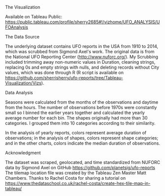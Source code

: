 The Visualization

Available on Tableau Public: https://public.tableau.com/profile/sherry2685#!/vizhome/UFO_ANALYSIS/UFOAnalysis

The Data Source

The underlying dataset contains UFO reports in the USA from 1910 to 2014, which was scrubbed from Sigmond Axel's work. The original data is from the National UFO Reporting Center (http://www.nuforc.org/). My Scrubbing included trimming away non-numeric values in Duration, cleaning strings, replacing 0s and empty strings with nulls, and deleting records without City values, which was done through R (R script is available on https://github.com/sherrisherry/ufo-reports/tree/Tableau-Visualization/Vizs).

Data Analysis

Seasons were calculated from the months of the observations and daytime from the hours. The number of observations before 1970s were constantly small so I binned the earlier years together and calculated the yearly average number for each bin. The shapes originally had more than 30 categories. I grouped them into 10 categories according to their similarity.

In the analysis of yearly reports, colors represent average duration of observations; in the analysis of shapes, colors represent shape categories; and in the other charts, colors indicate the median duration of observations.

Acknowledgment

The dataset was scraped, geolocated, and time standardized from NUFORC data by Sigmond Axel on GitHub https://github.com/planetsig/ufo-reports
The tilemap location file was created by the Tableau Zen Master Matt Chambers. Thanks to  Rachel Costa for sharing a tutorial on https://www.thedataschool.co.uk/rachel-costa/create-hex-tile-map-in-tableau/
